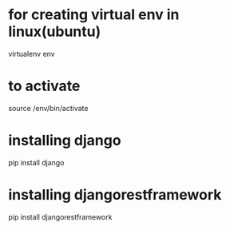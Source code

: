 # for creating virtual env in linux(ubuntu)
virtualenv env

# to activate
source /env/bin/activate

# installing django
pip install django

# installing djangorestframework
pip install djangorestframework

